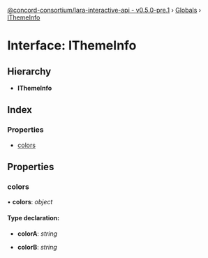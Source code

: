 [@concord-consortium/lara-interactive-api - v0.5.0-pre.1](../README.md) › [Globals](../globals.md) › [IThemeInfo](ithemeinfo.md)

# Interface: IThemeInfo

## Hierarchy

* **IThemeInfo**

## Index

### Properties

* [colors](ithemeinfo.md#colors)

## Properties

###  colors

• **colors**: *object*

#### Type declaration:

* **colorA**: *string*

* **colorB**: *string*
